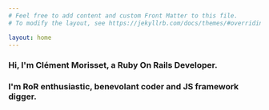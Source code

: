 ```yaml
---
# Feel free to add content and custom Front Matter to this file.
# To modify the layout, see https://jekyllrb.com/docs/themes/#overriding-theme-defaults

layout: home
---
```


<div class='intro-container'>
  <h3>Hi, I'm <span class='name'>Clément Morisset</span>, a Ruby On Rails Developer.</h3>
  <h3 class='reset'>I'm RoR enthusiastic, benevolant coder and JS framework digger.</h3>
</div>
